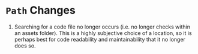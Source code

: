 # `Path` Changes

1. Searching for a code file no longer occurs (i.e. no longer checks within an assets folder). This is a highly subjective choice of a location, so it is perhaps best for code readability and maintainability that it no longer does so.